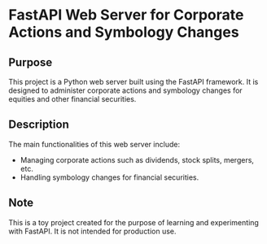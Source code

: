 # FastAPI Web Server for Corporate Actions and Symbology Changes

## Purpose

This project is a Python web server built using the FastAPI framework. It is designed to administer corporate actions and symbology changes for equities and other financial securities.

## Description

The main functionalities of this web server include:
- Managing corporate actions such as dividends, stock splits, mergers, etc.
- Handling symbology changes for financial securities.

## Note

This is a toy project created for the purpose of learning and experimenting with FastAPI. It is not intended for production use.